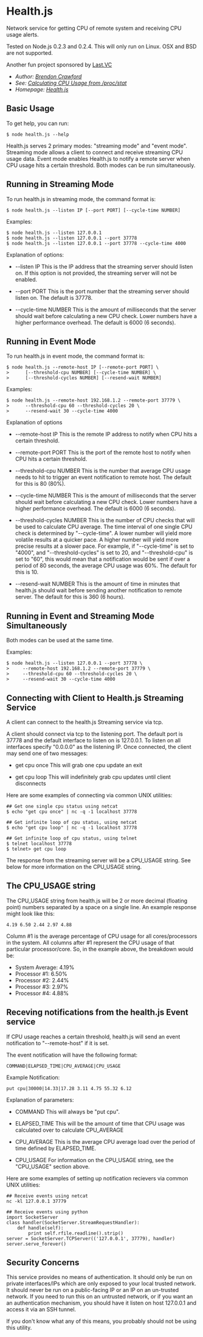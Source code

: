 Health.js
=========

Network service for getting CPU of remote system and receiving CPU
usage alerts.

Tested on Node.js 0.2.3 and 0.2.4. This will only run on Linux.
OSX and BSD are not supported.

Another fun project sponsored by [Last.VC](http://last.vc/)

* *Author: [Brendon Crawford](mailto:brendon@last.vc)*
* *See: [Calculating CPU Usage from /proc/stat](http://colby.id.au/node/39/)*
* *Homepage: [Health.js](https://github.com/last/healthjs)*

Basic Usage
-----------

To get help, you can run:

    $ node health.js --help

Health.js serves 2 primary modes: "streaming mode" and "event mode".
Streaming mode allows a  client to connect and receive streaming CPU usage
data. Event mode enables Health.js to notify a remote server when CPU usage
hits a certain threshold. Both modes can be run simultaneously.

Running in Streaming Mode
-------------------------

To run health.js in streaming mode, the command format is:

    $ node health.js --listen IP [--port PORT] [--cycle-time NUMBER]

Examples:

    $ node health.js --listen 127.0.0.1
    $ node health.js --listen 127.0.0.1 --port 37778
    $ node health.js --listen 127.0.0.1 --port 37778 --cycle-time 4000

Explanation of options:

* --listen IP
  This is the IP address that the streaming server should listen on.
  If this option is not provided, the streaming server will not be
  enabled.

* --port PORT
  This is the port number that the streaming server should listen on.
  The default is 37778.

* --cycle-time NUMBER
  This is the amount of milliseconds that the server should wait
  before calculating a new CPU check. Lower numbers have a higher
  performance overhead. The default is 6000 (6 seconds).

Running in Event Mode
---------------------

To run health.js in event mode, the command format is:

    $ node health.js --remote-host IP [--remote-port PORT] \
    >      [--threshold-cpu NUMBER] [--cycle-time NUMBER] \
    >      [--threshold-cycles NUMBER] [--resend-wait NUMBER] 

Examples:

    $ node health.js --remote-host 192.168.1.2 --remote-port 37779 \
    >      --threshold-cpu 60 --threshold-cycles 20 \
    >      --resend-wait 30 --cycle-time 4000

Explanation of options

* --remote-host IP
  This is the remote IP address to notify when CPU hits a certain threshold.

* --remote-port PORT
  This is the port of the remote host to notify when CPU hits a certain
  threshold.

* --threshold-cpu NUMBER
  This is the number that average CPU usage needs to hit to trigger
  an event notification to remote host. The default for this is 80 (80%).

* --cycle-time NUMBER
  This is the amount of milliseconds that the server should wait
  before calculating a new CPU check. Lower numbers have a higher
  performance overhead. The default is 6000 (6 seconds).

* --threshold-cycles NUMBER
  This is the number of CPU checks that will be used to calculate CPU average.
  The time interval of one single CPU check is determined by "--cycle-time".
  A lower number will yield more volatile results at a quicker pace.
  A higher number will yield more precise results at a slower pace.
  For example, if "--cycle-time" is set to "4000", and "--threshold-cycles" is
  set to 20, and "--threshold-cpu" is set to "60", this would mean that a
  notification would be sent if over a period of 80 seconds, the average CPU
  usage was 60%. The default for this is 10.

* --resend-wait NUMBER
  This is the amount of time in minutes that health.js should wait before sending
  another notification to remote server. The default for this is 360 (6 hours).

Running in Event and Streaming Mode Simultaneously
--------------------------------------------------

Both modes can be used at the same time.

Examples:

    $ node health.js --listen 127.0.0.1 --port 37778 \
    >     --remote-host 192.168.1.2 --remote-port 37779 \
    >     --threshold-cpu 60 --threshold-cycles 20 \
    >     --resend-wait 30 --cycle-time 4000

Connecting with Client to Health.js Streaming Service
-----------------------------------------------------

A client can connect to the health.js Streaming service via tcp.

A client should connect via tcp to the listening port. The default
port is 37778 and the default interface to listen on is 127.0.0.1. To listen
on all interfaces specify "0.0.0.0" as the listening IP. Once connected, the
client may send one of two messages:

* get cpu once
  This will grab one cpu update an exit

* get cpu loop
  This will indefinitely grab cpu updates until client disconnects

Here are some examples of connecting via common UNIX utilities:

    ## Get one single cpu status using netcat
    $ echo "get cpu once" | nc -q -1 localhost 37778

    ## Get infinite loop of cpu status, using netcat
    $ echo "get cpu loop" | nc -q -1 localhost 37778

    ## Get infinite loop of cpu status, using telnet
    $ telnet localhost 37778
    $ telnet> get cpu loop

The response from the streaming server will be a CPU_USAGE string. See
below for more information on the CPU_USAGE string.

The CPU_USAGE string
--------------------

The CPU_USAGE string from health.js will be 2 or more decimal (floating point)
numbers separated by a space on a single line. An example response
might look like this:

    4.19 6.50 2.44 2.97 4.88

Column #1 is the average percentage of CPU usage for all cores/processors
in the system. All columns after #1 represent the CPU usage of that
particular processor/core. So, in the example above, the breakdown would be:

* System Average: 4.19%
* Processor #1: 6.50%
* Processor #2: 2.44%
* Processor #3: 2.97%
* Processor #4: 4.88%

Receving notifications from the health.js Event service
-------------------------------------------------------

If CPU usage reaches a certain threshold, health.js will send an event
notification to "--remote-host" if it is set.

The event notification will have the following format:

    COMMAND|ELAPSED_TIME|CPU_AVERAGE|CPU_USAGE

Example Notification:

    put cpu|30000|14.33|17.28 3.11 4.75 55.32 6.12

Explanation of parameters:

* COMMAND
  This will always be "put cpu".

* ELAPSED_TIME
  This will be the amount of time that CPU usage was calculated over
  to calculate CPU_AVERAGE

* CPU_AVERAGE
  This is the average CPU average load over the period of time defined by
  ELAPSED_TIME.

* CPU_USAGE
  For information on the CPU_USAGE string, see the "CPU_USAGE" section above.

Here are some examples of setting up notification recievers via
common UNIX utilities:

    ## Receive events using netcat
    nc -kl 127.0.0.1 37779

    ## Receive events using python
    import SocketServer
    class handler(SocketServer.StreamRequestHandler):
        def handle(self):
            print self.rfile.readline().strip()
    server = SocketServer.TCPServer(('127.0.0.1', 37779), handler)
    server.serve_forever()

Security Concerns
-----------------

This service provides no means of authentication. It should only be
run on private interfaces/IPs which are only exposed to your local trusted
network. It should never be run on a public-facing IP or an IP on an un-trusted
network. If you need to run this on an untrusted network, or if you want an
an authentication mechanism, you should have it listen on  host 127.0.0.1 and access it
via an SSH tunnel.

If you don't know what any of this means, you probably should not be using
this utility.



